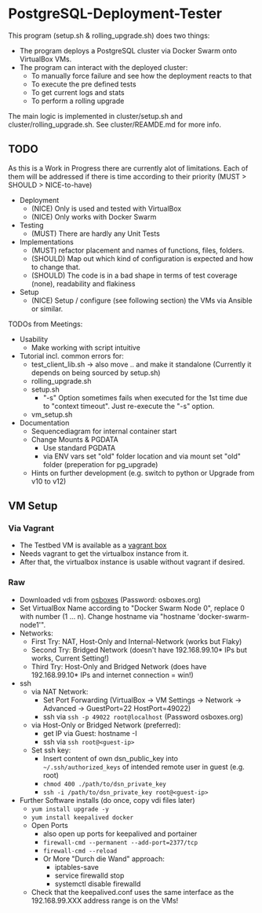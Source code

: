 # PostgreSQL-Deployment-Tester

This program (setup.sh & rolling_upgrade.sh) does two things:
- The program deploys a PostgreSQL cluster via Docker Swarm onto VirtualBox VMs.
- The program can interact with the deployed cluster:
  - To manually force failure and see how the deployment reacts to that
  - To execute the pre defined tests
  - To get current logs and stats
  - To perform a rolling upgrade
  
The main logic is implemented in cluster/setup.sh and cluster/rolling_upgrade.sh.
See cluster/REAMDE.md for more info.

## TODO

As this is a Work in Progress there are currently alot of limitations. Each of them will be addressed if there is time according to their priority (MUST > SHOULD > NICE-to-have)

- Deployment
  - (NICE) Only is used and tested with VirtualBox
  - (NICE) Only works with Docker Swarm
- Testing
  - (MUST) There are hardly any Unit Tests
- Implementations
  - (MUST) refactor placement and names of functions, files, folders.
  - (SHOULD) Map out which kind of configuration is expected and how to change that.
  - (SHOULD) The code is in a bad shape in terms of test coverage (none), readability and flakiness
- Setup
  - (NICE) Setup / configure (see following section) the VMs via Ansible or similar.

TODOs from Meetings:
- Usability
  - Make working with script intuitive
- Tutorial incl. common errors for:
  - test_client_lib.sh -> also move .. and make it standalone (Currently it depends on being sourced by setup.sh)
  - rolling_upgrade.sh
  - setup.sh
    - "-s" Option sometimes fails when executed for the 1st time due to "context timeout". Just re-execute the "-s" option.
  - vm_setup.sh
- Documentation
  - Sequencediagram for internal container start
  - Change Mounts & PGDATA
    - Use standard PGDATA
    - via ENV vars set "old" folder location and via mount set "old" folder (preperation for pg_upgrade)
  - Hints on further development (e.g. switch to python or Upgrade from v10 to v12)

## VM Setup

### Via Vagrant
- The Testbed VM is available as a [vagrant box](https://app.vagrantup.com/hanszimmer5000/boxes/pdt-testbed)
- Needs vagrant to get the virtualbox instance from it.
- After that, the virtualbox instance is usable without vagrant if desired.

### Raw
- Downloaded vdi from [osboxes](https://www.osboxes.org/centos/#centos-1908-vbox) (Password: osboxes.org)
- Set VirtualBox Name according to "Docker Swarm Node 0", replace 0 with number (1 ... n). Change hostname via "hostname 'docker-swarm-node1'".
- Networks: 
  - First Try: NAT, Host-Only and Internal-Network (works but Flaky)
  - Second Try: Bridged Network (doesn't have 192.168.99.10* IPs but works, Current Setting!)
  - Third Try: Host-Only and Bridged Network (does have 192.168.99.10* IPs and internet connection = win!)
- ssh
  - via NAT Network:
    - Set Port Forwarding (VirtualBox -> VM Settings -> Network -> Advanced -> GuestPort=22 HostPort=49022)
    - ssh via `ssh -p 49022 root@localhost` (Password osboxes.org)
  - via Host-Only or Bridged Network (preferred):
    - get IP via Guest: hostname -I
    - ssh via `ssh root@<guest-ip>`
  - Set ssh key:
    - Insert content of own dsn_public_key into `~/.ssh/authorized_keys` of intended remote user in guest (e.g. root)
    - `chmod 400 ./path/to/dsn_private_key`
    - `ssh -i /path/to/dsn_private_key root@<guest-ip>`
- Further Software installs (do once, copy vdi files later)
  - `yum install upgrade -y`
  - `yum install keepalived docker`
  - Open Ports
    - also open up ports for keepalived and portainer
    - `firewall-cmd --permanent --add-port=2377/tcp`
    - `firewall-cmd --reload`
    - Or More "Durch die Wand" approach:
      - iptables-save
      - service firewalld stop
      - systemctl disable firewalld
  - Check that the keepalived.conf uses the same interface as the 192.168.99.XXX address range is on the VMs!

